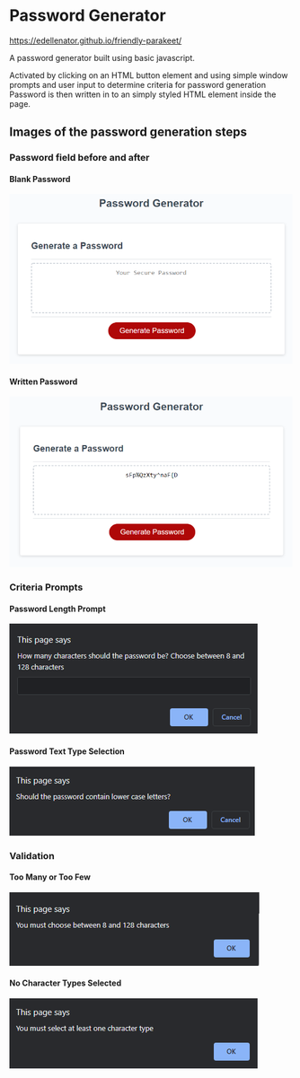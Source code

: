 # Password Generator

https://edellenator.github.io/friendly-parakeet/

A password generator built using basic javascript.

Activated by clicking on an HTML button element and using simple window prompts and user input to determine criteria for password generation  
Password is then written in to an simply styled HTML element inside the page.

## Images of the password generation steps

### Password field before and after

#### Blank Password

![](/assets/images/passBlank.png)

#### Written Password

![](/assets/images/passWritten.png)

### Criteria Prompts

#### Password Length Prompt

![](/assets/images/passLength-prompt.png) 

#### Password Text Type Selection

![](/assets/images/passText-lower.png)

### Validation

#### Too Many or Too Few

![](/assets/images/promptValidation1.png)

#### No Character Types Selected

![](/assets/images/promptValidation2.png)
